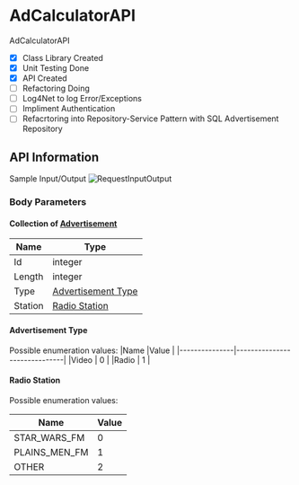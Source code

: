 # AdCalculatorAPI
AdCalculatorAPI

<!-- Task List -->
* [X] Class Library Created
* [X] Unit Testing Done
* [X] API Created
* [ ] Refactoring Doing
* [ ] Log4Net to log Error/Exceptions
* [ ] Impliment Authentication 
* [ ] Refacrtoring into Repository-Service Pattern with SQL Advertisement Repository

## API Information
  Sample Input/Output
  ![RequestInputOutput](https://user-images.githubusercontent.com/46036272/142950642-ff060745-8561-455f-aca6-0954f24ca0f4.png)

### Body Parameters
#### Collection of [Advertisement](http:)
|Name           |Type                                |
|---------------|------------------------------------|
|Id             | integer                            |
|Length         | integer                            |
|Type           | [Advertisement Type]()        |
|Station        | [Radio Station]()             |


#### Advertisement Type
Possible enumeration values:
|Name           |Value                         |
|---------------|------------------------------|
|Video          | 0                            |
|Radio          | 1                            |

#### Radio Station
Possible enumeration values:

|Name           |Value                         |
|---------------|------------------------------|
|STAR_WARS_FM   | 0                            |
|PLAINS_MEN_FM  | 1                            |
|OTHER          | 2                            |



